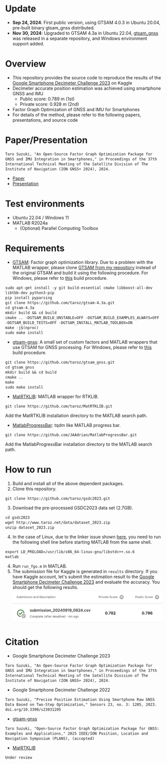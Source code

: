 # Update
- **Sep 24, 2024**: First public version, using GTSAM 4.0.3 in Ubuntu 20.04, pre-built binary gtsam_gnss distributed.
- **Nov 30, 2024**: Upgraded to GTSAM 4.3a in Ubuntu 22.04, [gtsam_gnss](https://github.com/taroz/gtsam_gnss) was released in a separate repository, and Windows environment support added.

# Overview
- This repository provides the source code to reproduce the results of the [Google Smartphone Decimeter Challenge 2023](https://www.kaggle.com/competitions/smartphone-decimeter-2023) on Kaggle
- Decimeter accurate position estimation was achieved using smartphone GNSS and IMU
  - Public score: 0.789 m (1st)
  - Private score:  0.928 m (2nd)
- Factor Graph Optimization of GNSS and IMU for Smartphones
- For details of the method, please refer to the following papers, presentations, and source code

# Paper/Presentation
```
Taro Suzuki, "An Open-Source Factor Graph Optimization Package for GNSS and IMU Integration in Smartphones," in Proceedings of the 37th International Technical Meeting of the Satellite Division of The Institute of Navigation (ION GNSS+ 2024), 2024.
```
- [Paper](http://www.taroz.net/paper/IONGNSS2024_GSDC.pdf)
- [Presentation](http://www.taroz.net/paper/IONGNSS2024_GSDC_ppt.pdf)

# Test environments
- Ubuntu 22.04 / Windows 11
- MATLAB R2024a
  - (Optional) Parallel Computing Toolbox

# Requirements
- [GTSAM](https://github.com/borglab/gtsam):
Factor graph optimization library. Due to a problem with the MATLAB wrapper, please clone [GTSAM from my repository](https://github.com/taroz/gtsam-4.3a) instead of the original GTSAM and build it using the following procedure. For Windows, please refer to [this](https://github.com/taroz/gtsam_gnss/BUILD_WINDOWS.md) build procedure.
```shell
sudo apt-get install -y git build-essential cmake libboost-all-dev libtbb-dev python3-pip
pip install pyparsing
git clone https://github.com/taroz/gtsam-4.3a.git
cd gtsam-4.3a
mkdir build && cd build
cmake .. -DGTSAM_BUILD_UNSTABLE=OFF -DGTSAM_BUILD_EXAMPLES_ALWAYS=OFF -DGTSAM_BUILD_TESTS=OFF -DGTSAM_INSTALL_MATLAB_TOOLBOX=ON
make -j$(nproc)
sudo make install
```

- [gtsam-gnss](https://github.com/taroz/gtsam_gnss): A small set of custom factors and MATLAB wrappers that use GTSAM for GNSS processing. For Windows, please refer to [this](https://github.com/taroz/gtsam_gnss/BUILD_WINDOWS.md) build procedure.
```shell
git clone https://github.com/taroz/gtsam_gnss.git
cd gtsam_gnss
mkdir build && cd build
cmake ..
make
sudo make install
```

- [MatRTKLIB](https://github.com/taroz/MatRTKLIB):
MATLAB wrapper for RTKLIB.
```shell
git clone https://github.com/taroz/MatRTKLIB.git
```
Add the MatRTKLIB installation directory to the MATLAB search path.
- [MatlabProgressBar](https://github.com/JAAdrian/MatlabProgressBar):
tqdm like MATLAB progress bar.
```shell
git clone https://github.com/JAAdrian/MatlabProgressBar.git
```
Add the MatlabProgressBar installation directory to the MATLAB search path.

# How to run
1. Build and install all of the above dependent packages.
2. Clone this repository.
```shell
git clone https://github.com/taroz/gsdc2023.git
```
3. Download the pre-processed GSDC2023 data set (2.7GB).
```shell
cd gsdc2023
wget http://www.taroz.net/data/dataset_2023.zip
unzip dataset_2023.zip
```
4. In the case of Linux, due to the linker issue shown [here](https://github.com/borglab/gtsam/blob/develop/matlab/README.md), you need to run the following shell line before starting MATLAB from the same shell.
```shell
export LD_PRELOAD=/usr/lib/x86_64-linux-gnu/libstdc++.so.6
matlab
```
4. Run `run_fgo.m` in MATLAB.
5. The submission file for Kaggle is generated in `results` directory. If you have Kaggle account, let's submit the estimation result to the [Google Smartphone Decimeter Challenge 2023](https://www.kaggle.com/competitions/smartphone-decimeter-2023) and evaluate the accuracy. You should get the following results.
![](https://github.com/taroz/Misc/blob/master/data/kaggle/gsdc2023_score.jpg?raw=true)

# Citation
- Google Smartphone Decimeter Challenge 2023
```
Taro Suzuki, "An Open-Source Factor Graph Optimization Package for GNSS and IMU Integration in Smartphones," in Proceedings of the 37th International Technical Meeting of the Satellite Division of The Institute of Navigation (ION GNSS+ 2024), 2024.
```
- Google Smartphone Decimeter Challenge 2022
```
Taro Suzuki, "Precise Position Estimation Using Smartphone Raw GNSS Data Based on Two-Step Optimization," Sensors 23, no. 3: 1205, 2023. doi.org/10.3390/s23031205
```
- [gtsam-gnss](https://github.com/taroz/gtsam_gnss)
```
Taro Suzuki, "Open-Source Factor Graph Optimization Package for GNSS: Examples and Applications," 2025 IEEE/ION Position, Location and Navigation Symposium (PLANS), (accepted)
```
- [MatRTKLIB](https://github.com/taroz/MatRTKLIB)
```
Under review
```